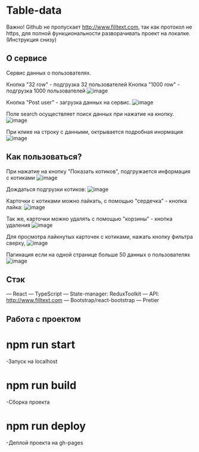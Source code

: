 # Table-data

Важно!
Github не пропускает http://www.filltext.com, так как протокол не https, для полной функциональности разворачивать проект на локалке. (Инструкция снизу)

## О сервисе

Сервис данных о пользователях.

Кнопка "32 row" - подгрузка 32 пользователей
Кнопка "1000 row" - подгрузка 1000 пользователей
![image](https://github.com/doodle-sack-fd/Frontend-app-test-sk-design/assets/106888774/d7b03be2-76d1-461b-beba-e4791b3d74f0)

Кнопка "Post user" - загрузка данных на сервис.
![image](https://github.com/doodle-sack-fd/Frontend-app-test-sk-design/assets/106888774/5876070b-d3ad-4d86-9292-9a90df947312)

Поле search осуществляет поиск данных при нажатие на кнопку.
![image](https://github.com/doodle-sack-fd/Frontend-app-test-sk-design/assets/106888774/96367ebc-b053-4b7b-832c-65895ad6d656)



При клике на строку с данными, октрывается подробная инормация
![image](https://github.com/doodle-sack-fd/Frontend-app-test-sk-design/assets/106888774/f45de4bb-3b17-4ddf-8af3-37f47d4a7e1e)

## Как пользоваться?

При нажатие на кнопку "Показать котиков", подгружается информация с котиками
![image](https://user-images.githubusercontent.com/106888774/218452071-d5e57755-aefa-42a3-ac91-3e0cda038fe8.png)

Дождаться подгрузки котиков: 
![image](https://user-images.githubusercontent.com/106888774/218452228-bb40133e-1627-453e-95b2-2d8ad5b1da80.png)

Карточки с котиками можно лайкать, с помощью "сердечка" - кнопка лайка:
![image](https://user-images.githubusercontent.com/106888774/218452437-58230dbb-318b-4892-97bc-6b9a43fe9656.png)

Так же, карточки можно удалять с помощью "корзины" - кнопка удаления
![image](https://user-images.githubusercontent.com/106888774/218452836-8426c8e7-89a5-4799-931d-0f08678175e2.png)

Для просмотра лайкнутых карточек с котиками, нажать кнопку фильтра сверху, 
![image](https://user-images.githubusercontent.com/106888774/218453055-e18cb2c9-e747-47c9-8186-d4610e22acf7.png)

Пагинация если на одной странице больше 50 данных о пользователях
![image](https://github.com/doodle-sack-fd/Frontend-app-test-sk-design/assets/106888774/6cfcd6cb-d4ec-4c0a-aa17-73a84ccc29da)

## Стэк

— React
— TypeScript
— State-manager: ReduxToolkit
— API: http://www.filltext.com
— Bootstrap/react-bootstrap
— Pretier

## Работа с проектом

# npm run start

-Запуск на localhost

# npm run build

-Сборка проекта

# npm run deploy

-Деплой проекта на gh-pages



